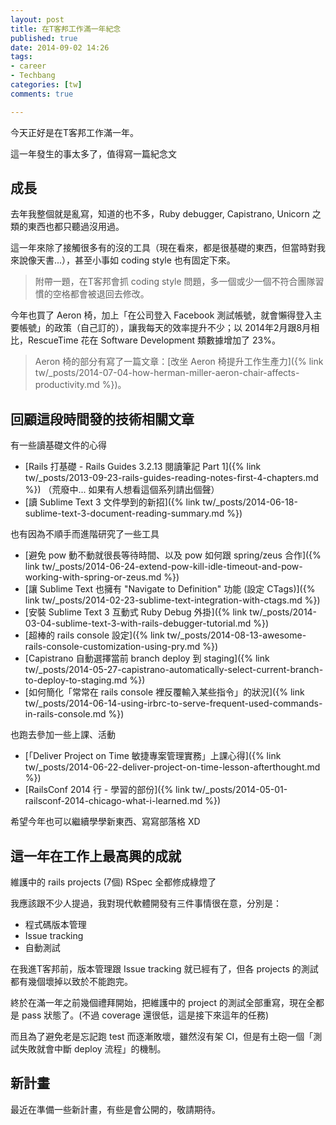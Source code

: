 ```yaml
---
layout: post
title: 在T客邦工作滿一年紀念
published: true
date: 2014-09-02 14:26
tags:
- career
- Techbang
categories: [tw]
comments: true

---
```

今天正好是在T客邦工作滿一年。

這一年發生的事太多了，值得寫一篇紀念文

## 成長

去年我整個就是亂寫，知道的也不多，Ruby debugger, Capistrano, Unicorn 之類的東西也都只聽過沒用過。

這一年來除了接觸很多有的沒的工具（現在看來，都是很基礎的東西，但當時對我來說像天書...），甚至小事如 coding style 也有固定下來。

> 附帶一題，在T客邦會抓 coding style 問題，多一個或少一個不符合團隊習慣的空格都會被退回去修改。

今年也買了 Aeron 椅，加上「在公司登入 Facebook 測試帳號，就會懶得登入主要帳號」的政策（自己訂的），讓我每天的效率提升不少；以 2014年2月跟8月相比，RescueTime 花在 Software Development 類數據增加了 23%。

> Aeron 椅的部分有寫了一篇文章：[改坐 Aeron 椅提升工作生產力]({% link tw/_posts/2014-07-04-how-herman-miller-aeron-chair-affects-productivity.md %})。

## 回顧這段時間發的技術相關文章

有一些讀基礎文件的心得

* [Rails 打基礎 - Rails Guides 3.2.13 閱讀筆記 Part 1]({% link tw/_posts/2013-09-23-rails-guides-reading-notes-first-4-chapters.md %}) （荒廢中... 如果有人想看這個系列請出個聲）
* [讀 Sublime Text 3 文件學到的新招]({% link tw/_posts/2014-06-18-sublime-text-3-document-reading-summary.md %})

也有因為不順手而進階研究了一些工具

* [避免 pow 動不動就很長等待時間、以及 pow 如何跟 spring/zeus 合作]({% link tw/_posts/2014-06-24-extend-pow-kill-idle-timeout-and-pow-working-with-spring-or-zeus.md %})
* [讓 Sublime Text 也擁有 "Navigate to Definition" 功能 (設定 CTags)]({% link tw/_posts/2014-02-23-sublime-text-integration-with-ctags.md %})
* [安裝 Sublime Text 3 互動式 Ruby Debug 外掛]({% link tw/_posts/2014-03-04-sublime-text-3-with-rails-debugger-tutorial.md %})
* [超棒的 rails console 設定]({% link tw/_posts/2014-08-13-awesome-rails-console-customization-using-pry.md %})
* [Capistrano 自動選擇當前 branch deploy 到 staging]({% link tw/_posts/2014-05-27-capistrano-automatically-select-current-branch-to-deploy-to-staging.md %})
* [如何簡化「常常在 rails console 裡反覆輸入某些指令」的狀況]({% link tw/_posts/2014-06-14-using-irbrc-to-serve-frequent-used-commands-in-rails-console.md %})

也跑去參加一些上課、活動

* [「Deliver Project on Time 敏捷專案管理實務」上課心得]({% link tw/_posts/2014-06-22-deliver-project-on-time-lesson-afterthought.md %})
* [RailsConf 2014 行 - 學習的部份]({% link tw/_posts/2014-05-01-railsconf-2014-chicago-what-i-learned.md %})

希望今年也可以繼續學學新東西、寫寫部落格 XD

## 這一年在工作上最高興的成就

維護中的 rails projects (7個) RSpec 全都修成綠燈了

我應該跟不少人提過，我對現代軟體開發有三件事情很在意，分別是：

* 程式碼版本管理
* Issue tracking
* 自動測試

在我進T客邦前，版本管理跟 Issue tracking 就已經有了，但各 projects 的測試都有幾個壞掉以致於不能跑完。

終於在滿一年之前幾個禮拜開始，把維護中的 project 的測試全部重寫，現在全都是 pass 狀態了。(不過 coverage 還很低，這是接下來這年的任務)

而且為了避免老是忘記跑 test 而逐漸敗壞，雖然沒有架 CI，但是有土砲一個「測試失敗就會中斷 deploy 流程」的機制。

## 新計畫

最近在準備一些新計畫，有些是會公開的，敬請期待。
